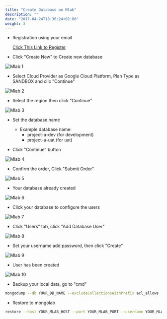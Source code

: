 ```yaml
---
title: "Create Database on Mlab"
description: ""
date: "2017-04-24T18:36:24+02:00"
weight: 3
---
```


- Registration using your email

	[Click This Link to Register](https://mlab.com/signup/)

- Click "Create New" to Create new database

![Mlab 1](/coding-guidelines/create-db-mlab/mlab1.png)

- Select Cloud Provider as Google Cloud Platform, Plan Type as SANDBOX and clic "Continue"

![Mlab 2](/coding-guidelines/create-db-mlab/mlab2.png)

- Select the region then click "Continue"

![Mlab 3](/coding-guidelines/create-db-mlab/mlab3.png)

- Set the database name
	- Example database name: 
		- project-a-dev (for development)
		- project-a-uat (for uat)

- Click "Continue" button

![Mlab 4](/coding-guidelines/create-db-mlab/mlab4.png)

- Confirm the order, Click "Submit Order"

![Mlab 5](/coding-guidelines/create-db-mlab/mlab5.png)

- Your database already created

![Mlab 6](/coding-guidelines/create-db-mlab/mlab6.png)

- Click your database to configure the users

![Mlab 7](/coding-guidelines/create-db-mlab/mlab7.png)

- Click "Users" tab, click "Add Database User"

![Mlab 8](/coding-guidelines/create-db-mlab/mlab8.png)

- Set your username add password, then click "Create"

![Mlab 9](/coding-guidelines/create-db-mlab/mlab9.png)

- User has been created

![Mlab 10](/coding-guidelines/create-db-mlab/mlab10.png)

- Backup your local data, go to "cmd"

```bash
mongodump --db YOUR_DB_NAME --excludeCollectionsWithPrefix acl_allows -o YOUR_OUTPUT_DIR
```

- Restore to mongolab

```bash
restore --host YOUR_MLAB_HOST --port YOUR_MLAB_PORT --username YOUR_MLAB_USERNAME --password YOUR_MLAB_USERNAME --db YOUR_MLAB_DB_NAME YOUR_BACKUP_DIR
```

